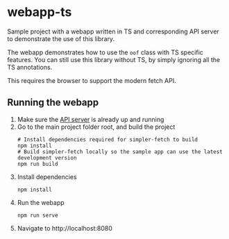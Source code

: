 # webapp-ts
Sample project with a webapp written in TS and corresponding API server to demonstrate the use of this library.

The webapp demonstrates how to use the `oof` class with TS specific features. You can still use this library without TS, by simply ignoring all the TS annotations.

This requires the browser to support the modern fetch API.


## Running the webapp
1. Make sure the [API server](../server/) is already up and running
1. Go to the main project folder root, and build the project
    ```shell
    # Install dependencies required for simpler-fetch to build
    npm install
    # Build simpler-fetch locally so the sample app can use the latest development version
    npm run build
    ```
1. Install dependencies
    ```shell
    npm install
    ```
1. Run the webapp
    ```shell
    npm run serve
    ```
1. Navigate to http://localhost:8080